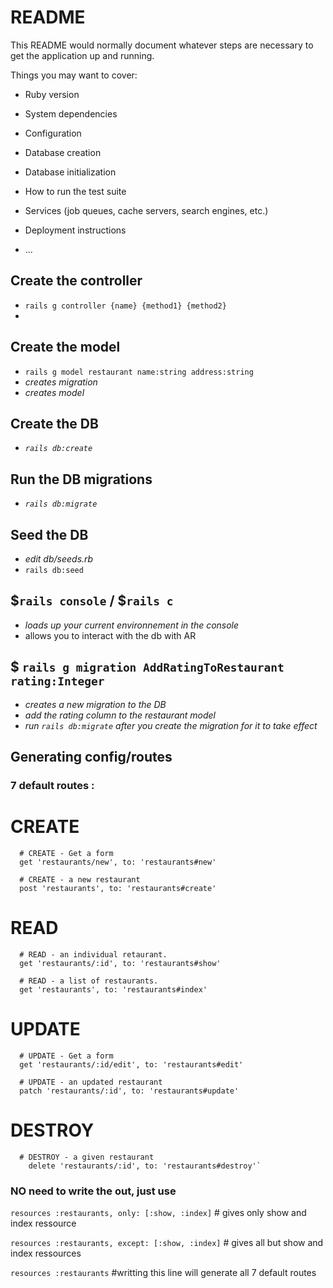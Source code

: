 # README

This README would normally document whatever steps are necessary to get the
application up and running.

Things you may want to cover:

* Ruby version

* System dependencies

* Configuration

* Database creation

* Database initialization

* How to run the test suite

* Services (job queues, cache servers, search engines, etc.)

* Deployment instructions

* ...


## Create the controller
* `rails g controller {name} {method1} {method2}`
*

## Create the model
* `rails g model restaurant name:string address:string`
* _creates migration_
* _creates model_

## Create the DB
* _`rails db:create`_

## Run the DB migrations
* _`rails db:migrate`_

## Seed the DB
* _edit db/seeds.rb_
* `rails db:seed`

## $`rails console`  / $`rails c`
* _loads up your current environnement in the console_
* allows you to interact with the db with AR

## $ `rails g migration AddRatingToRestaurant rating:Integer`
* _creates a new migration to the DB_
* _add the rating column to the restaurant model_
* _run `rails db:migrate` after you create the migration for it to take effect_

## Generating config/routes

### 7 default routes :

  # CREATE

      # CREATE - Get a form
      get 'restaurants/new', to: 'restaurants#new'

      # CREATE - a new restaurant
      post 'restaurants', to: 'restaurants#create'

  # READ

      # READ - an individual retaurant.
      get 'restaurants/:id', to: 'restaurants#show'

      # READ - a list of restaurants.
      get 'restaurants', to: 'restaurants#index'

  # UPDATE

      # UPDATE - Get a form
      get 'restaurants/:id/edit', to: 'restaurants#edit'

      # UPDATE - an updated restaurant
      patch 'restaurants/:id', to: 'restaurants#update'

  # DESTROY

      # DESTROY - a given restaurant
        delete 'restaurants/:id', to: 'restaurants#destroy'`

### NO need to write the out, just use

`resources :restaurants, only: [:show, :index]` # gives only show and index ressource

`resources :restaurants, except: [:show, :index]` # gives all but show and index ressources

`resources :restaurants` #writting this line will generate all 7 default routes





